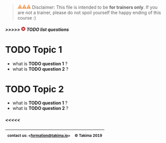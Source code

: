 [w]: ../.README/warning.png
[error]: ../.README/error.png

> ![w]![w]![w] Disclaimer: This file is intended to be **for trainers only**. If you are not a trainer,
please do not spoil yourself the happy ending of this course :)

##### \>>>>>  ![error] TODO list questions

# TODO Topic 1
- what is **TODO question 1** ?
- what is **TODO question 2** ?

# TODO Topic 2
- what is **TODO question 1** ?
- what is **TODO question 2** ?

##### \<<<<<

| <sub>contact us: <[formation@takima.io](mailto://formation@takima.io)></sub> | <sub>© Takima 2019</sub> |
| --- | ---:|

